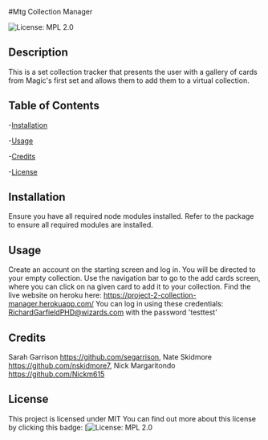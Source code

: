 #Mtg Collection Manager

![License: MPL 2.0](https://img.shields.io/badge/License-MPL%202.0-brightgreen.svg)

## Description

This is a set collection tracker that presents the user with a gallery of cards from Magic's first set and allows them to add them to a virtual collection.


## Table of Contents

-[Installation](#Installation)

-[Usage](#Usage)

-[Credits](#Credits)

-[License](#License)


## Installation

Ensure you have all required node modules installed. Refer to the package to ensure all required modules are installed.


## Usage

Create an account on the starting screen and log in. You will be directed to your empty collection. Use the navigation bar to go to the add cards screen, where you can click on na given card to add it to your collection. Find the live website on heroku here: https://project-2-collection-manager.herokuapp.com/ You can log in using these credentials: RichardGarfieldPHD@wizards.com with the password 'testtest'


## Credits

Sarah Garrison https://github.com/segarrison, Nate Skidmore https://github.com/nskidmore7, Nick Margaritondo https://github.com/Nickm615


## License

This project is licensed under MIT
You can find out more about this license by clicking this badge: [![License: MPL 2.0](https://img.shields.io/badge/License-MPL%202.0-brightgreen.svg)
